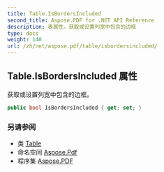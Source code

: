 ```yaml
---
title: Table.IsBordersIncluded
second_title: Aspose.PDF for .NET API Reference
description: 表属性。获取或设置列宽中包含的边框
type: docs
weight: 140
url: /zh/net/aspose.pdf/table/isbordersincluded/
---
```

## Table.IsBordersIncluded 属性

获取或设置列宽中包含的边框。

```csharp
public bool IsBordersIncluded { get; set; }
```

### 另请参阅

* 类 [Table](../)
* 命名空间 [Aspose.Pdf](../../../aspose.pdf/)
* 程序集 [Aspose.PDF](../../../)